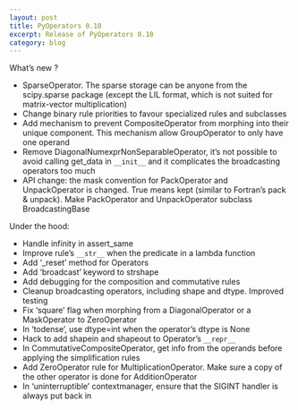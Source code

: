 ```yaml
---
layout: post
title: PyOperators 0.10
excerpt: Release of PyOperators 0.10
category: blog
---
```


What’s new ?

-   SparseOperator. The sparse storage can be anyone from the
    scipy.sparse package (except the LIL format, which is not suited for
    matrix-vector multiplication)
-   Change binary rule priorities to favour specialized rules and
    subclasses
-   Add mechanism to prevent CompositeOperator from morphing into their
    unique component. This mechanism allow GroupOperator to only have
    one operand
-   Remove DiagonalNumexprNonSeparableOperator, it’s not possible to
    avoid calling get\_data in `__init__` and it complicates the
    broadcasting operators too much
-   API change: the mask convention for PackOperator and UnpackOperator
    is changed. True means kept (similar to Fortran’s pack & unpack).
    Make PackOperator and UnpackOperator subclass BroadcastingBase

Under the hood:

-   Handle infinity in assert\_same
-   Improve rule’s `__str__` when the predicate in a lambda function
-   Add ‘\_reset’ method for Operators
-   Add ‘broadcast’ keyword to strshape
-   Add debugging for the composition and commutative rules
-   Cleanup broadcasting operators, including shape and dtype. Improved
    testing
-   Fix ‘square’ flag when morphing from a DiagonalOperator or a
    MaskOperator to ZeroOperator
-   In ‘todense’, use dtype=int when the operator’s dtype is None
-   Hack to add shapein and shapeout to Operator’s `__repr__`
-   In CommutativeCompositeOperator, get info from the operands before
    applying the simplification rules
-   Add ZeroOperator rule for MultiplicationOperator. Make sure a copy
    of the other operator is done for AdditionOperator
-   In ‘uninterruptible’ contextmanager, ensure that the SIGINT handler
    is always put back in
